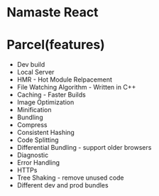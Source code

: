 # Namaste React


# Parcel(features)

- Dev build
- Local Server
- HMR - Hot Module Relpacement
- File Watching Algorithm - Written in C++
- Caching - Faster Builds
- Image Optimization
- Minification
- Bundling
- Compress
- Consistent Hashing
- Code Splitting
- Differential Bundling - support older browsers
- Diagnostic
- Error Handling
- HTTPs
- Tree  Shaking - remove unused code
- Different dev and prod bundles